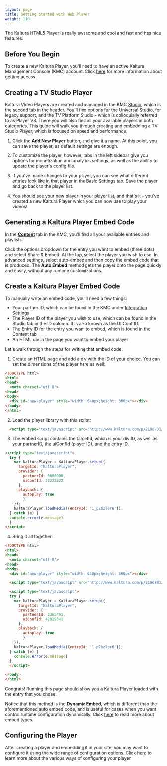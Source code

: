 ```yaml
---
layout: page
title: Getting Started with Web Player
weight: 110
---
```


The Kaltura HTML5 Player is really awesome and cool and fast and has nice features. 

## Before You Begin 

To create a new Kaltura Player, you'll need to have an active Kaltura Management Console (KMC) account. Click [here](https://corp.kaltura.com/Products/Video-Applications/Kaltura-Video-Management-Console) for more information about getting access.

## Creating a TV Studio Player

Kaltura Video Players are created and managed in the KMC [Studio](https://kmc.kaltura.com/index.php/kmcng/studio/v3), which is the second tab in the header. You'll find options for the Universal Studio, for legacy support, and the TV Platform Studio - which is colloquially referred to as Player V3. There you will also find all your available players in both categories. This guide will walk you through creating and embedding a TV Studio Player, which is focused on speed and performance.

1. Click the **Add New Player** button, and give it a name. At this point, you can save the player, as default settings are enough.

2. To customize the player, however, tabs in the left sidebar give you options for monetization and analytics settings, as well as the ability to update the player's config file.

3. If you've made changes to your player, you can see what different entries look like in that player in the Basic Settings tab. Save the player and go back to the player list.

4. You should see your new player in your player list, and that's it - you've created a new Kaltura Player which you can now use to play your videos!

## Generating a Kaltura Player Embed Code

In the [**Content**](https://kmc.kaltura.com/index.php/kmcng/content/entries/list) tab in the KMC, you'll find all your available entries and playlists.

Click the options dropdown for the entry you want to embed (three dots) and select Share & Embed. At the top, select the player you wish to use. In advanced settings, select auto-embed and then copy the embed code that is produced. The **Auto Embed** method gets the player onto the page quickly and easily, without any runtime customizations.  

## Create a Kaltura Player Embed Code

To manually write an embed code, you'll need a few things:

- Your partner ID, which can be found in the KMC under [Integration Settings](https://kmc.kaltura.com/index.php/kmcng/settings/integrationSettings)
- The Player ID of the player you wish to use, which can be found in the Studio tab in the ID column. It is also known as the UI Conf ID. 
- The Entry ID for the entry you want to embed, which is found in the Content tab 
- An HTML div in the page you want to embed your player 

Let's walk through the steps for writing that embed code. 

1. Create an HTML page and add a div with the ID of your choice. You can set the dimensions of the player here as well:

```html
<!DOCTYPE html>
<html>
<head>
  <meta charset="utf-8">
<head>
<body>
  <div id="new-player" style="width: 640px;height: 360px"></div>
</body>
</html>
```
2. Load the player library with this script: 

```html 
  <script type="text/javascript" src="http://www.kaltura.com/p/2196781/embedPlaykitJs/uiconf_id/41483031"></script>
```

3. The embed script contains the targetId, which is your div ID, as well as your partnerID, the uiConfId (player ID), and the entry ID.  

```html
<script type="text/javascript">
  try {
    var kalturaPlayer = KalturaPlayer.setup({
      targetId: "kalturaPlayer",
      provider: {
        partnerId: 0000000,
        uiConfId: 22222222
      },
      playback: {
        autoplay: true
        }
    });
    kalturaPlayer.loadMedia({entryId: '1_p2bzler6'});
  } catch (e) {
  console.error(e.message)
  }
</script>
```

4. Bring it all together: 

```html
<!DOCTYPE html>
<html>
<head>
  <meta charset="utf-8">
<head>
<body>
  <div id="new-player" style="width: 640px;height: 360px"></div>

  <script type="text/javascript" src="http://www.kaltura.com/p/2196781/embedPlaykitJs/uiconf_id/41483031"></script>

  <script type="text/javascript">
  try {
    var kalturaPlayer = KalturaPlayer.setup({
      targetId: "kalturaPlayer",
      provider: {
        partnerId: 2365491,
        uiConfId: 42929341
      },
      playback: {
        autoplay: true
        }
    });
    kalturaPlayer.loadMedia({entryId: '1_p2bzler6'});
  } catch (e) {
    console.error(e.message)
  }
  </script>

</body>
</html>
```

Congrats! Running this page should show you a Kaltura Player loaded with the entry that you chose. 

Notice that this method is the **Dynamic Embed**, which is different than the aforementioned auto embed code, and is useful for cases when you want control runtime configuration dynamically. Click [here](https://developer.kaltura.com/player/web/embed-types) to read more about embed types. 

## Configuring the Player

After creating a player and embedding it in your site, you may want to configure it using the wide range of configuration options. Click [here](https://developer.kaltura.com/player/web/configration) to learn more about the various ways of configuring your player. 
